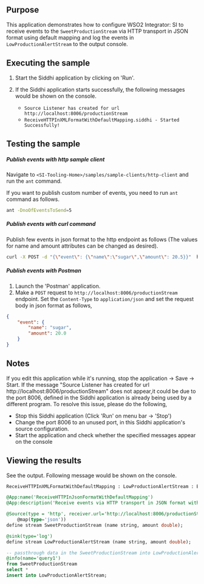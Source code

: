 
## Purpose

This application demonstrates how to configure WSO2 Integrator: SI to receive events to the `SweetProductionStream` via HTTP transport in JSON format using default mapping and log the events in `LowProductionAlertStream` to the output console.

## Executing the sample

1. Start the Siddhi application by clicking on 'Run'.
2. If the Siddhi application starts successfully, the following messages would be shown on the console.

    * `Source Listener has created for url http://localhost:8006/productionStream`
    * `ReceiveHTTPInXMLFormatWithDefaultMapping.siddhi - Started Successfully!`

## Testing the sample

##### Publish events with http sample client

Navigate to `<SI-Tooling-Home>/samples/sample-clients/http-client` and run the `ant` command.

If you want to publish custom number of events, you need to run `ant` command as follows.

```bash
ant -DnoOfEventsToSend=5
```

##### Publish events with curl command

Publish few events in json format to the http endpoint as follows (The values for name and amount attributes can be changed as desired).

```bash
curl -X POST -d "{\"event\": {\"name\":\"sugar\",\"amount\": 20.5}}"  http://localhost:8006/productionStream --header "Content-Type:application/json"
```

##### Publish events with Postman

1. Launch the 'Postman' application.
2. Make a `POST` request to `http://localhost:8006/productionStream` endpoint. Set the `Content-Type` to `application/json` and set the request body in json format as follows,

```json
{
    "event": {
        "name": "sugar",
        "amount": 20.0
    }
}
```

## Notes

If you edit this application while it's running, stop the application -> Save -> Start.
If the message "Source Listener has created for url http://localhost:8006/productionStream" does not appear,it could be due to the port 8006, defined in the Siddhi application is already being used by a different program. To resolve this issue, please do the following,

* Stop this Siddhi application (Click 'Run' on menu bar -> 'Stop')
* Change the port 8006 to an unused port, in this Siddhi application's source configuration.
* Start the application and check whether the specified messages appear on the console

## Viewing the results

See the output. Following message would be shown on the console.

```bash
ReceiveHTTPInXMLFormatWithDefaultMapping : LowProductionAlertStream : Event{timestamp=1511938781887, data=[sugar, 300.0], isExpired=false}
```

```sql
@App:name('ReceiveHTTPInJsonFormatWithDefaultMapping')
@App:description('Receive events via HTTP transport in JSON format with default mapping and view the output on the console')

@Source(type = 'http', receiver.url='http://localhost:8006/productionStream', basic.auth.enabled='false',
    @map(type='json'))
define stream SweetProductionStream (name string, amount double);

@sink(type='log')
define stream LowProductionAlertStream (name string, amount double);

-- passthrough data in the SweetProductionStream into LowProductionAlertStream
@info(name='query1')
from SweetProductionStream
select *
insert into LowProductionAlertStream;
```
